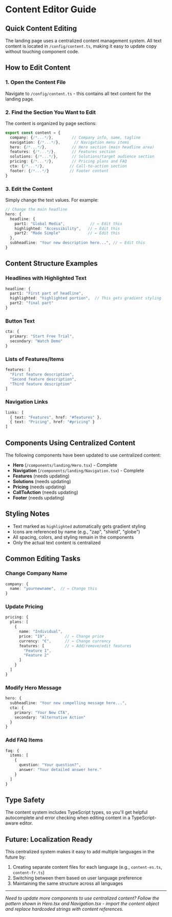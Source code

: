 # Content Editor Guide

## Quick Content Editing

The landing page uses a centralized content management system. All text content is located in `/config/content.ts`, making it easy to update copy without touching component code.

## How to Edit Content

### 1. Open the Content File
Navigate to `/config/content.ts` - this contains all text content for the landing page.

### 2. Find the Section You Want to Edit
The content is organized by page sections:

```typescript
export const content = {
  company: {/*...*/},        // Company info, name, tagline
  navigation: {/*...*/},      // Navigation menu items
  hero: {/*...*/},           // Hero section (main headline area)
  features: {/*...*/},       // Features section
  solutions: {/*...*/},      // Solutions/target audience section
  pricing: {/*...*/},        // Pricing plans and FAQ
  cta: {/*...*/},           // Call-to-action section
  footer: {/*...*/}         // Footer content
}
```

### 3. Edit the Content
Simply change the text values. For example:

```typescript
// Change the main headline
hero: {
  headline: {
    part1: "Global Media",           // ← Edit this
    highlighted: "Accessibility",   // ← Edit this  
    part2: "Made Simple"            // ← Edit this
  },
  subheadline: "Your new description here...", // ← Edit this
}
```

## Content Structure Examples

### Headlines with Highlighted Text
```typescript
headline: {
  part1: "First part of headline",
  highlighted: "highlighted portion",  // This gets gradient styling
  part2: "final part"
}
```

### Button Text
```typescript
cta: {
  primary: "Start Free Trial",
  secondary: "Watch Demo"
}
```

### Lists of Features/Items
```typescript
features: [
  "First feature description",
  "Second feature description", 
  "Third feature description"
]
```

### Navigation Links
```typescript
links: [
  { text: "Features", href: "#features" },
  { text: "Pricing", href: "#pricing" }
]
```

## Components Using Centralized Content

The following components have been updated to use centralized content:

- **Hero** (`/components/landing/Hero.tsx`) - Complete
- **Navigation** (`/components/landing/Navigation.tsx`) - Complete
- **Features** (needs updating)
- **Solutions** (needs updating)  
- **Pricing** (needs updating)
- **CallToAction** (needs updating)
- **Footer** (needs updating)

## Styling Notes

- Text marked as `highlighted` automatically gets gradient styling
- Icons are referenced by name (e.g., "zap", "shield", "globe")
- All spacing, colors, and styling remain in the components
- Only the actual text content is centralized

## Common Editing Tasks

### Change Company Name
```typescript
company: {
  name: "yournewname",  // ← Change this
}
```

### Update Pricing
```typescript
pricing: {
  plans: [
    {
      name: "Individual",
      price: "19",        // ← Change price
      currency: "€",      // ← Change currency
      features: [         // ← Add/remove/edit features
        "Feature 1",
        "Feature 2"
      ]
    }
  ]
}
```

### Modify Hero Message
```typescript
hero: {
  subheadline: "Your new compelling message here...",
  cta: {
    primary: "Your New CTA",
    secondary: "Alternative Action"
  }
}
```

### Add FAQ Items
```typescript
faq: {
  items: [
    {
      question: "Your question?",
      answer: "Your detailed answer here."
    }
  ]
}
```

## Type Safety

The content system includes TypeScript types, so you'll get helpful autocomplete and error checking when editing content in a TypeScript-aware editor.

## Future: Localization Ready

This centralized system makes it easy to add multiple languages in the future by:
1. Creating separate content files for each language (e.g., `content-es.ts`, `content-fr.ts`)
2. Switching between them based on user language preference
3. Maintaining the same structure across all languages

---

*Need to update more components to use centralized content? Follow the pattern shown in Hero.tsx and Navigation.tsx - import the content object and replace hardcoded strings with content references.*